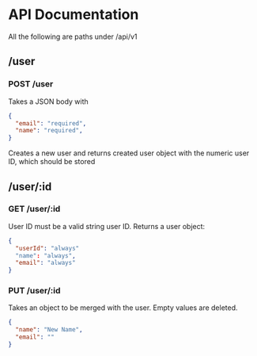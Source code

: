 # API Documentation

All the following are paths under /api/v1

## /user
### POST /user

Takes a JSON body with
```json
{
  "email": "required",
  "name": "required",
}
```

Creates a new user and returns created user object with the numeric user ID, which should be stored

## /user/:id
### GET /user/:id

User ID must be a valid string user ID.
Returns a user object:
```json
{
  "userId": "always"
  "name": "always",
  "email": "always"
}
```

### PUT /user/:id

Takes an object to be merged with the user. Empty values are deleted.
```json
{
  "name": "New Name",
  "email": ""
}
```
